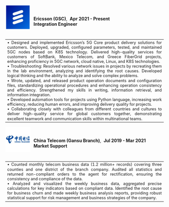 <div style="display: flex; align-items: center; margin-bottom: 15px;"> <!-- Adjust margin-bottom as needed -->
  <img src="static/assets/img/ericsson_logo.png" alt="Ericsson Logo" style="width: 80px; height: 80px; margin-right: 10px; margin-bottom: 15px;"> <!-- Increased margin-bottom -->
  <div style="padding-top: 10px;"> <!-- Add padding if needed -->
    <strong>Ericsson (GSC)</strong>,&nbsp;&nbsp;<strong>Apr 2021 - Present</strong><br>
    <strong>Integration Engineer</strong>
  </div>
</div>

<table>
<tr>
  <td style="font-size: 0.9em; line-height: 1.2em; text-align: justify;">
  • Designed and implemented Ericsson’s 5G Core product delivery solutions for customers. Deployed, upgraded, configured parameters, tested, and maintained 5GC nodes based on K8S technology. Delivered high-quality services for customers of SoftBank, Mexico Telecom, and Greece FiberGrid projects, enhancing proficiency in 5GC network, cloud native, Linux, and K8S technologies.<br>
  • Troubleshooting: Resolved various network issues in projects by recreating them in the lab environment, analyzing and identifying the root causes. Developed logical thinking and the ability to analyze and solve complex problems.<br>
  • Wrote, updated, and released product operation documents and configuration files, standardizing operational procedures and enhancing operation consistency and efficiency. Strengthened my skills in writing, information retrieval, and information integration.<br>
  • Developed automation tools for projects using Python language, increasing work efficiency, reducing human errors, and improving delivery quality for projects.<br>
  • Collaborating closely with colleagues from different countries and cultures to deliver high-quality service for global customers together, demonstrating excellent teamwork and communication skills within multinational teams.
  </td>
</tr>
</table>

<div style="display: flex; align-items: center; margin-bottom: 15px;"> <!-- Adjust margin-bottom as needed -->
  <img src="static/assets/img/ct_logo.png" alt="China Telecom Logo" style="width: 80px; height: 80px; margin-right: 10px; margin-bottom: 15px;"> <!-- Increased margin-bottom -->
  <div style="padding-top: 10px;"> <!-- Add padding if needed -->
    <strong>China Telecom (Gansu Branch)</strong>,&nbsp;&nbsp;<strong>Jul 2019 - Mar 2021</strong><br>
    <strong>Market Support</strong>
  </div>
</div>

<table>
<tr>
  <td style="font-size: 0.9em; line-height: 1.2em; text-align: justify;">
  • Counted monthly telecom business data (1.2 million+ records) covering three counties and one district of the branch company. Audited all statistics and returned non-compliant orders to the agent for rectification, ensuring the consistency and compliance of the data.<br>
  • Analyzed and visualized the weekly business data, aggregated precise calculations for key indicators based on compliant data. Identified the root cause for business churn and made weekly business analysis reports, providing robust statistical support for risk management and business strategies of the company.
  </td>
</tr>
</table>
